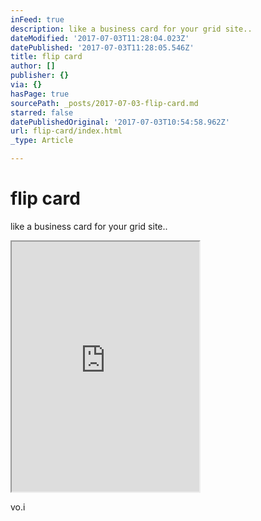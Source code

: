 ```yaml
---
inFeed: true
description: like a business card for your grid site..
dateModified: '2017-07-03T11:28:04.023Z'
datePublished: '2017-07-03T11:28:05.546Z'
title: flip card
author: []
publisher: {}
via: {}
hasPage: true
sourcePath: _posts/2017-07-03-flip-card.md
starred: false
datePublishedOriginal: '2017-07-03T10:54:58.962Z'
url: flip-card/index.html
_type: Article

---
```

# flip card

like a business card for your grid site..

<iframe src="https://the-grid.github.io/ed-userhtml/?g=eJyVVt1u2jAUvi5PYVFNpVITAildGyiatNu9wC4d2yRWndizDXRMe_cdOwkkKYRVCGKfP5_vnO84rIz9Ldh6FG4EVwGRpcW8ZBr9GSEU7Fn6xm2gmDaKEct3LEGzKIqWTlnIwwWNPC8_IxzdpFJTphMUqXdkpOAU3RJClqO_oOvllORyB5l5KcR6QAiC9mzCrg3AuLlpYFiNS7ORukiQlhZb9nMye44oy-6XzsrhGTJByEMbjjKoBUy9dB8gUw0beKaYvLl095zaPEFxBBUBn5zxLLewX_h9E6LG1oHGLZclVDJ8MsvRR9SB73SClGaG6R0LYuoacMLd8-_U46yzb0BTkp63vHrwGa9rLko2DpoJ7IhUV6RXwwa7228wYcGOG55ywe3vBOWcUlY2CAdNPLrhIIPadsY4BXpvLXMwpQLIsBBsY_3qCMJl70JmWm5LmqCtFpPcWmWS6XS_34dpynEaEllMjSQci2LKMWUkJaEqs3sUwaeUgWaKYQsHHAJeUvaeoHl1Rr9Ag3T9j4m4Ng9Dyi7Q282z-7RLEZa4YC7bDewCww9AiDkrICzlRgkMhealgDEKUiHJ27IbUGcpnsTxA2q-UfjiUiJSSN06r4q-wQUXEPC73GrONIgVppSXWYIWcDPNqmGsLqtAY8q3xmu80FoJAJ8qm6qn88WX5aXus3dAk2Mq9474M1Ycf6MFPG7jOPaDealHk2A-3KKTwfkOtQIM6Bq-BEJm0rXhMpcf29Bfqk19j83m3Xus2X-O5L80PfCsPEvyY56WW3Hiy74-MJWCttoeRXH0iC_2xqEBhrbguDnVVaio6R4WkEyCCCut58rVlmJCv7LFZbL1GX6cVXWx8A3tHj-b7JHYEap6gVAnK6yh5E7qR6vpW53Walr_XxitKN8hIrAxr-PuS22MYCW3JDcWa_s6tjk3obf8wY0NrcwywSZ3_k19d78cr-GsfjR4v3l5T-PuhVoOGqNw2ajcXTFe-8sQcgRF7T0F94-BXG1PcXoKT_jxuuV6xsaTbbz-Vp_YNlXrghnDyzsopSM4lAPZnKFMcxqGq6nqpVYvqsc_oeUJ2A" height="400" style=""></iframe>

vo.i